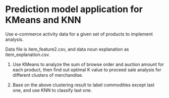 # Prediction model application for KMeans and KNN
Use e-commerce activity data for a given set of products to implement analysis.

Data file is item_feature2.csv, and data noun explanation as item_explanation.csv.

1. Use KMeans to analyze the sum of browse order and auction amount for each product, then find out optimal K value to proceed    sale analysis for different clusters of merchandise.

2. Base on the above clustering result to label commodities except last one, and use KNN to classify last one.
